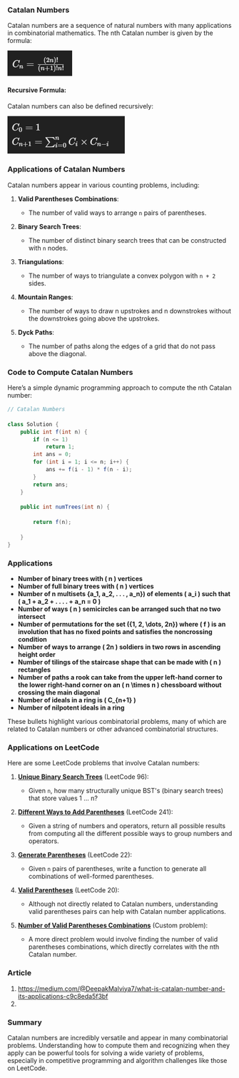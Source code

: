 ### **Catalan Numbers**

Catalan numbers are a sequence of natural numbers with many applications in combinatorial mathematics. The nth Catalan number is given by the formula:

![1723544699773](image/ReadMe/1723544699773.png)

#### **Recursive Formula**:

Catalan numbers can also be defined recursively:

![1723544716868](image/ReadMe/1723544716868.png)

### **Applications of Catalan Numbers**

Catalan numbers appear in various counting problems, including:

1. **Valid Parentheses Combinations**:

   - The number of valid ways to arrange `n` pairs of parentheses.
2. **Binary Search Trees**:

   - The number of distinct binary search trees that can be constructed with `n` nodes.
3. **Triangulations**:

   - The number of ways to triangulate a convex polygon with `n + 2` sides.
4. **Mountain Ranges**:

   - The number of ways to draw n upstrokes and n downstrokes without the downstrokes going above the upstrokes.
5. **Dyck Paths**:

   - The number of paths along the edges of a grid that do not pass above the diagonal.

### **Code to Compute Catalan Numbers**

Here’s a simple dynamic programming approach to compute the nth Catalan number:

```java
// Catalan Numbers

class Solution {
    public int f(int n) {
        if (n <= 1)
            return 1;
        int ans = 0;
        for (int i = 1; i <= n; i++) {
            ans += f(i - 1) * f(n - i);
        }
        return ans;
    }

    public int numTrees(int n) {

        return f(n);

    }
}
```

### **Applications**

- **Number of binary trees with \( n \) vertices**
- **Number of full binary trees with \( n \) vertices**
- **Number of  n  multisets \{a_1, a_2,  . . . , a_n\}\) of elements \( a_i \) such that \( a_1 + a_2 + . . . . + a_n = 0 \)**
- **Number of ways \( n \) semicircles can be arranged such that no two intersect**
- **Number of permutations for the set \(\{1, 2, \dots, 2n\}\) where \( f \) is an involution that has no fixed points and satisfies the noncrossing condition**
- **Number of ways to arrange \( 2n \) soldiers in two rows in ascending height order**
- **Number of tilings of the staircase shape that can be made with \( n \) rectangles**
- **Number of paths a rook can take from the upper left-hand corner to the lower right-hand corner on an \( n \times n \) chessboard without crossing the main diagonal**
- **Number of ideals in a ring is \( C_{n+1} \)**
- **Number of nilpotent ideals in a ring**

These bullets highlight various combinatorial problems, many of which are related to Catalan numbers or other advanced combinatorial structures.

### **Applications on LeetCode**

Here are some LeetCode problems that involve Catalan numbers:

1. **[Unique Binary Search Trees](https://leetcode.com/problems/unique-binary-search-trees/)** (LeetCode 96):

   - Given `n`, how many structurally unique BST's (binary search trees) that store values 1 ... n?
2. **[Different Ways to Add Parentheses](https://leetcode.com/problems/different-ways-to-add-parentheses/)** (LeetCode 241):

   - Given a string of numbers and operators, return all possible results from computing all the different possible ways to group numbers and operators.
3. **[Generate Parentheses](https://leetcode.com/problems/generate-parentheses/)** (LeetCode 22):

   - Given `n` pairs of parentheses, write a function to generate all combinations of well-formed parentheses.
4. **[Valid Parentheses](https://leetcode.com/problems/valid-parentheses/)** (LeetCode 20):

   - Although not directly related to Catalan numbers, understanding valid parentheses pairs can help with Catalan number applications.
5. **[Number of Valid Parentheses Combinations](https://leetcode.com/problems/number-of-valid-parentheses-combinations/)** (Custom problem):

   - A more direct problem would involve finding the number of valid parentheses combinations, which directly correlates with the nth Catalan number.

### Article

1. https://medium.com/@DeepakMalviya7/what-is-catalan-number-and-its-applications-c9c8eda5f3bf
2. 

### **Summary**

Catalan numbers are incredibly versatile and appear in many combinatorial problems. Understanding how to compute them and recognizing when they apply can be powerful tools for solving a wide variety of problems, especially in competitive programming and algorithm challenges like those on LeetCode.
